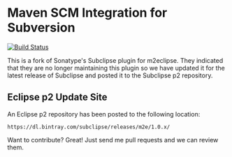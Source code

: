 Maven SCM Integration for Subversion
====================================

[![Build Status](https://travis-ci.org/subclipse/m2e.svg?branch=master)](https://travis-ci.org/subclipse/m2e)

This is a fork of Sonatype's Subclipse plugin for m2eclipse. They indicated
that they are no longer maintaining this plugin so we have updated it for the
latest release of Subclipse and posted it to the Subclipse p2 repository.

Eclipse p2 Update Site
----------------------

An Eclipse p2 repository has been posted to the following location:

    https://dl.bintray.com/subclipse/releases/m2e/1.0.x/


Want to contribute? Great! Just send me pull requests and we can review them.
